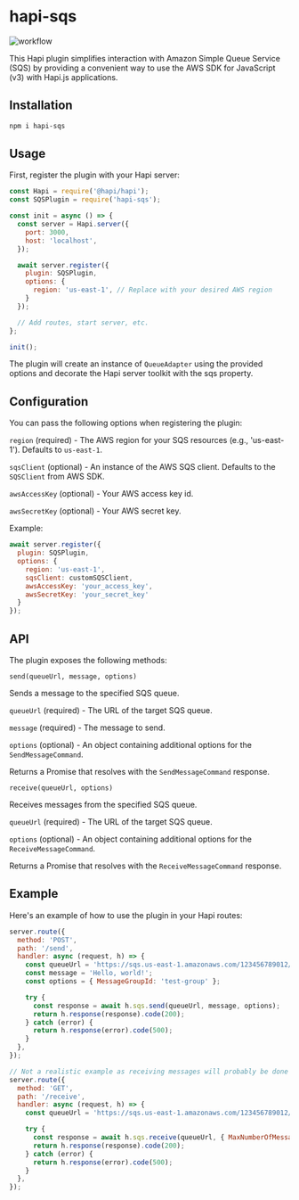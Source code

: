 # hapi-sqs
![workflow](https://github.com/afgallo/hapi-sqs/actions/workflows/main.yml/badge.svg)

This Hapi plugin simplifies interaction with Amazon Simple Queue Service (SQS) by providing a convenient way to use the AWS SDK for JavaScript (v3) with Hapi.js applications.

## Installation

```bash
npm i hapi-sqs
```

## Usage

First, register the plugin with your Hapi server:

```javascript
const Hapi = require('@hapi/hapi');
const SQSPlugin = require('hapi-sqs');

const init = async () => {
  const server = Hapi.server({
    port: 3000,
    host: 'localhost',
  });

  await server.register({
    plugin: SQSPlugin,
    options: {
      region: 'us-east-1', // Replace with your desired AWS region
    }
  });

  // Add routes, start server, etc.
};

init();
```

The plugin will create an instance of `QueueAdapter` using the provided options and decorate the Hapi server toolkit with the sqs property.

## Configuration

You can pass the following options when registering the plugin:

`region` (required) - The AWS region for your SQS resources (e.g., 'us-east-1'). Defaults to `us-east-1`.

`sqsClient` (optional) - An instance of the AWS SQS client. Defaults to the `SQSClient` from AWS SDK.

`awsAccessKey` (optional) - Your AWS access key id.

`awsSecretKey` (optional) - Your AWS secret key.

Example:
```javascript
await server.register({
  plugin: SQSPlugin,
  options: {
    region: 'us-east-1',
    sqsClient: customSQSClient,
    awsAccessKey: 'your_access_key',
    awsSecretKey: 'your_secret_key'
  }
});
```

## API
The plugin exposes the following methods:

`send(queueUrl, message, options)`

Sends a message to the specified SQS queue.

`queueUrl` (required) - The URL of the target SQS queue.

`message` (required) - The message to send.

`options` (optional) - An object containing additional options for the `SendMessageCommand`.

Returns a Promise that resolves with the `SendMessageCommand` response.

`receive(queueUrl, options)`

Receives messages from the specified SQS queue.

`queueUrl` (required) - The URL of the target SQS queue.

`options` (optional) - An object containing additional options for the `ReceiveMessageCommand`.

Returns a Promise that resolves with the `ReceiveMessageCommand` response.

## Example
Here's an example of how to use the plugin in your Hapi routes:

```javascript
server.route({
  method: 'POST',
  path: '/send',
  handler: async (request, h) => {
    const queueUrl = 'https://sqs.us-east-1.amazonaws.com/123456789012/MyQueue';
    const message = 'Hello, world!';
    const options = { MessageGroupId: 'test-group' };

    try {
      const response = await h.sqs.send(queueUrl, message, options);
      return h.response(response).code(200);
    } catch (error) {
      return h.response(error).code(500);
    }
  },
});

// Not a realistic example as receiving messages will probably be done in a background worker
server.route({
  method: 'GET',
  path: '/receive',
  handler: async (request, h) => {
    const queueUrl = 'https://sqs.us-east-1.amazonaws.com/123456789012/MyQueue';

    try {
      const response = await h.sqs.receive(queueUrl, { MaxNumberOfMessages: 1 });
      return h.response(response).code(200);
    } catch (error) {
      return h.response(error).code(500);
    }
  },
});
```
